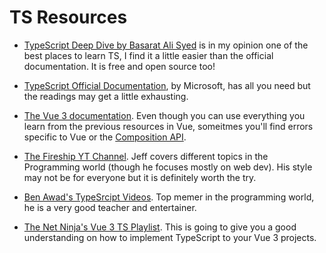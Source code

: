 # TS Resources

- [TypeScript Deep Dive by Basarat Ali Syed](https://basarat.gitbook.io/typescript/) is in my opinion one of the best places to learn TS, I find it a little easier than the official documentation. It is free and open source too!

- [TypeScript Official Documentation](https://www.typescriptlang.org/), by Microsoft, has all you need but the readings may get a little exhausting.
- [The Vue 3 documentation](https://vuejs.org/guide/typescript/overview.html#using-vue-with-typescript). Even though you can use everything you learn from the previous resources in Vue, someitmes you'll find errors specific to Vue or the [Composition API](https://vuejs.org/guide/introduction.html#composition-api).
- [The Fireship YT Channel](https://www.youtube.com/c/Fireship). Jeff covers different topics in the Programming world (though he focuses mostly on web dev). His style may not be for everyone but it is definitely worth the try.
- [Ben Awad's TypeSrcipt Videos](https://www.youtube.com/c/BenAwad97/search?query=typescript). Top memer in the programming world, he is a very good teacher and entertainer.
- [The Net Ninja's Vue 3 TS Playlist](https://www.youtube.com/watch?v=JfI5PISLr9w&list=PL4cUxeGkcC9gCtAuEdXTjNVE5bbMFo5OD). This is going to give you a good understanding on how to implement TypeScript to your Vue 3 projects.
